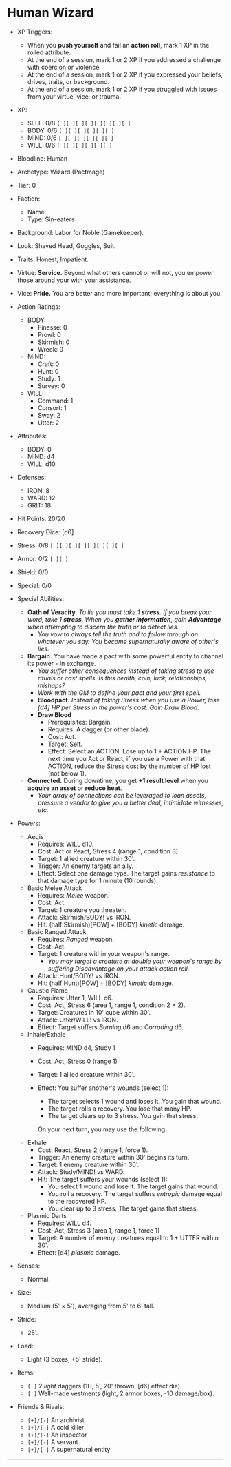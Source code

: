 # Human Wizard

- XP Triggers:
    - When you **push yourself** and fail an **action roll**, mark 1 XP in the rolled attribute.
    - At the end of a session, mark 1 or 2 XP if you addressed a challenge with coercion or violence.
    - At the end of a session, mark 1 or 2 XP if you expressed your beliefs, drives, traits, or background.
    - At the end of a session, mark 1 or 2 XP if you struggled with issues from your virtue, vice, or trauma.
- XP:
    - SELF: 0/8 `[ ][ ][ ][ ][ ][ ][ ][ ]`
    - BODY: 0/6 `[ ][ ][ ][ ][ ][ ]`
    - MIND: 0/6 `[ ][ ][ ][ ][ ][ ]`
    - WILL: 0/6 `[ ][ ][ ][ ][ ][ ]`

- Bloodline: Human
- Archetype: Wizard (Pactmage)
- Tier: 0
- Faction:
    - Name:
    - Type: Sin-eaters
- Background: Labor for Noble (Gamekeeper).
- Look: Shaved Head, Goggles, Suit.
- Traits: Honest, Impatient.
- Virtue: **Service.** Beyond what others cannot or will not, you empower those around your with your assistance.
- Vice: **Pride.** You are better and more important; everything is about you.

- Action Ratings:
    - BODY:
        - Finesse: 0
        - Prowl: 0
        - Skirmish: 0
        - Wreck: 0
    - MIND:
        - Craft: 0
        - Hunt: 0
        - Study: 1
        - Survey: 0
    - WILL:
        - Command: 1
        - Consort: 1
        - Sway: 2
        - Utter: 2
- Attributes:
    - BODY: 0
    - MIND: d4
    - WILL: d10
- Defenses:
    - IRON: 8
    - WARD: 12
    - GRIT: 18

- Hit Points: 20/20
- Recovery Dice: [d6]
- Stress: 0/8 `[ ][ ][ ][ ][ ][ ][ ][ ]`
- Armor: 0/2 `[ ][ ]`
- Shield: 0/0
- Special: 0/0

- Special Abilities:
    - **Oath of Veracity.** *To lie you must take 1 **stress**. If you break your word, take 1 **stress**. When you **gather information**, gain **Advantage** when attempting to discern the truth or to detect lies.*
        - *You vow to always tell the truth and to follow through on whatever you say. You become supernaturally aware of other's lies.*
    - **Bargain.** You have made a pact with some powerful entity to channel its power - in exchange.
        - *You suffer other consequences instead of taking stress to use rituals or cast spells. Is this health, coin, luck, relationships, mishaps?*
        - *Work with the GM to define your pact and your first spell.*
        - **Bloodpact.** *Instead of taking Stress when you use a Power, lose \[d4\] HP per Stress in the power's cost. Gain Draw Blood.*
        - **Draw Blood**
            - Prerequisites: Bargain.
            - Requires: A dagger (or other blade).
            - Cost: Act.
            - Target: Self.
            - Effect: Select an ACTION. Lose up to 1 + ACTION HP. The next time you Act or React, if you use a Power with that ACTION, reduce the Stress cost by the number of HP lost (not below 1).
    - **Connected.** During downtime, you get **+1 result level** when you **acquire an asset** or **reduce heat**.
        - *Your array of connections can be leveraged to loan assets, pressure a vendor to give you a better deal, intimidate witnesses, etc.*
- Powers:
    - Aegis
        - Requires: WILL d10.
        - Cost: Act or React, Stress 4 (range 1, condition 3).
        - Target: 1 allied creature within 30'.
        - Trigger: An enemy targets an ally.
        - Effect: Select one damage type. The target gains *resistance* to that damage type for 1 minute (10 rounds).
    - Basic Melee Attack
        - Requires: *Melee* weapon.
        - Cost: Act.
        - Target: 1 creature you threaten.
        - Attack: Skirmish/BODY! vs IRON.
        - Hit: (half Skirmish)[POW] + [BODY] *kinetic* damage.
    - Basic Ranged Attack
        - Requires: *Ranged* weapon.
        - Cost: Act.
        - Target: 1 creature within your weapon's range.
            - *You may target a creature at double your weapon's range by suffering Disadvantage on your attack action roll.*
        - Attack: Hunt/BODY! vs IRON.
        - Hit: (half Hunt)[POW] + [BODY] *kinetic* damage.
    - Caustic Flame
        - Requires: Utter 1, WILL d6.
        - Cost: Act, Stress 6 (area 1, range 1, condition 2 + 2).
        - Target: Creatures in 10' cube within 30'.
        - Attack: Utter/WILL! vs IRON.
        - Effect: Target suffers *Burning* d6 and *Corroding* d6.
    - Inhale/Exhale
        - Requires: MIND d4, Study 1
        - Cost: Act, Stress 0 (range 1)
        - Target: 1 allied creature within 30'.
        - Effect: You suffer another's wounds (select 1):
            - The target selects 1 wound and loses it. You gain that wound.
            - The target rolls a recovery. You lose that many HP.
            - The target clears up to 3 stress. You gain that stress.

            On your next turn, you may use the following:
    - Exhale
        - Cost: React, Stress 2 (range 1, force 1).
        - Trigger: An enemy creature within 30' begins its turn.
        - Target: 1 enemy creature within 30'.
        - Attack: Study/MIND! vs WARD.
        - Hit: The target suffers your wounds (select 1):
            - You select 1 wound and lose it. The target gains that wound.
            - You roll a recovery. The target suffers *entropic* damage equal to the recovered HP.
            - You clear up to 3 stress. The target gains that stress.
    - Plasmic Darts
        - Requires: WILL d4.
        - Cost: Act, Stress 3 (area 1, range 1, force 1)
        - Target: A number of enemy creatures equal to 1 + UTTER within 30'.
        - Effect: [d4] *plasmic* damage.

- Senses:
    - Normal.
- Size:
    - Medium (5' × 5'), averaging from 5' to 6' tall.
- Stride:
    - 25'.
- Load:
    - Light (3 boxes, +5' stride).
- Items:
    - `[ ]` 2 *light* daggers (1H, 5', 20' thrown, [d6] effect die).
    - `[ ]` Well-made vestments (light, 2 armor boxes, -10 damage/box).

- Friends & Rivals:
    - `[+]/[-]` An archivist
    - `[+]/[-]` A cold killer
    - `[+]/[-]` An inspector
    - `[+]/[-]` A servant
    - `[+]/[-]` A supernatural entity

* * * * * * * * * * * * * * * * * * * * * * * * * * * * * * * * * * * * * * * *
